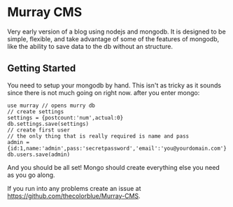 # Murray CMS

Very early version of a blog using nodejs and mongodb. It is designed to be simple, flexible, and take advantage of some of the features of mongodb, like the ability to save data to the db without an structure. 

## Getting Started

You need to setup your mongodb by hand. This isn't as tricky as it sounds since there is not much going on right now. 
after you enter mongo:

    use murray // opens murry db
    // create settings
    settings = {postcount:'num',actual:0}
    db.settings.save(settings)
    // create first user
    // the only thing that is really required is name and pass
    admin = {id:1,name:'admin',pass:'secretpassword','email':'you@yourdomain.com'}
    db.users.save(admin)


And you should be all set! Mongo should create everything else you need as you go along. 

If you run into any problems create an issue at https://github.com/thecolorblue/Murray-CMS.
